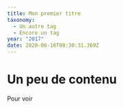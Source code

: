 ```yaml
---
title: Mon premier titre
taxonomy:
  - Un autre tag
  - Encore un tag
year: "2017"
date: 2020-06-16T08:30:31.369Z
---
```

# Un peu de contenu
Pour voir